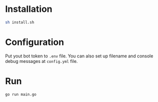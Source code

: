 # Installation #

```bash
sh install.sh
```

# Configuration #

Put yout bot token to `.env` file.
You can also set up filename and console debug messages at `config.yml` file.

# Run #

```
go run main.go
```
